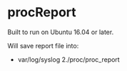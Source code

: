 # procReport

Built to run on Ubuntu 16.04 or later.

Will save report file into: 
- var/log/syslog
2./proc/proc_report
